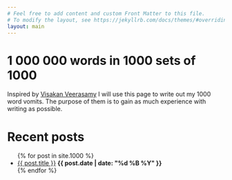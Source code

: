 ```yaml
---
# Feel free to add content and custom Front Matter to this file.
# To modify the layout, see https://jekyllrb.com/docs/themes/#overriding-theme-defaults
layout: main
---
```


# 1 000 000 words in 1000 sets of 1000
Inspired by [Visakan Veerasamy](http://visakanv.com/1000/) I will use this page to write out my 1000 word vomits. The purpose of them is to gain as much experience with writing as possible. 

# Recent posts

<ul>
  {% for post in site.1000 %}
    <li>
    <a href="{{ post.url }}">{{ post.title }}</a> <b>{{ post.date | date: "%d %B %Y" }}</b> 
    </li>
  {% endfor %}
</ul>


